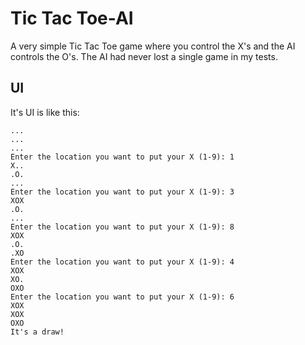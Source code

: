 # Tic Tac Toe-AI
A very simple Tic Tac Toe game where you control the X's and the AI controls the O's. The AI had never lost a single game in my tests.
## UI
It's UI is like this:
```
...
...
...
Enter the location you want to put your X (1-9): 1
X..
.O.
...
Enter the location you want to put your X (1-9): 3
XOX
.O.
...
Enter the location you want to put your X (1-9): 8
XOX
.O.
.XO
Enter the location you want to put your X (1-9): 4
XOX
XO.
OXO
Enter the location you want to put your X (1-9): 6
XOX
XOX
OXO
It's a draw!
```
